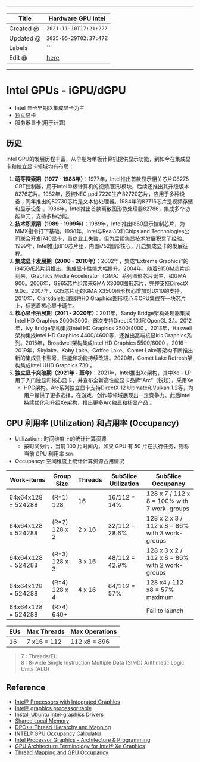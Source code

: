 -----

| Title     | Hardware GPU Intel                                 |
| --------- | -------------------------------------------------- |
| Created @ | `2021-11-10T17:21:22Z`                             |
| Updated @ | `2025-05-29T02:37:47Z`                             |
| Labels    | \`\`                                               |
| Edit @    | [here](https://github.com/junxnone/xwiki/issues/5) |

-----

# Intel GPUs - iGPU/dGPU

  - Intel 显卡早期以集成显卡为主
  - 独立显卡
  - 服务器显卡(用于计算)

## 历史

Intel GPU的发展历程丰富，从早期为单板计算机提供显示功能，到如今在集成显卡和独立显卡领域均有布局：

1.  **萌芽探索期（1977 - 1988年）**：1977年，Intel推出首款显示相关芯片C8275
    CRT控制器，用于Intel单板计算机的视频/图形模块，后续还推出其升级版本8276芯片。1982年，授权NEC
    μpd
    7220生产82720芯片，应用于多种设备；同年推出的82730芯片是文本协处理器。1984年的82716芯片是视频存储和显示设备
    。1986年，Intel推出首款离散图形协处理器82786，集成多个功能单元，支持多种功能。
2.  **技术积累期（1989 -
    1999年）**：1989年，Intel推出i860显示控制芯片，为MMX指令打下基础。1998年，Intel与Real3D和Chips
    and
    Technologies公司联合开发i740显卡，虽商业上失败，但为后续集显技术发展积累了经验。1999年，Intel推出i810芯片组，内置i752图形核心，开启集成显卡的发展征程。
3.  **集成显卡发展期（2000 - 2010年）**：2002年，集成“Extreme
    Graphics”的i845G/E芯片组推出，集成显卡性能大幅提升。2004年，随着915GM芯片组到来，Graphics
    Media Accelerator（GMA）系列图形芯片诞生，如GMA 900。2006年，G965芯片组带来GMA
    X3000图形芯片，完整支持DirectX 9.0c。2007年，G35芯片组的GMA
    X3500图形核心增加对DX10的支持。2010年，Clarkdale处理器将HD
    Graphics图形核心与CPU集成在一块芯片上，标志着核心显卡诞生。
4.  **核心显卡拓展期（2011 - 2020年）**：2011年，Sandy Bridge架构处理器集成Intel HD Graphics
    2000/3000，首次支持DirectX 10.1和OpenGL 3.1。2012年，Ivy Bridge架构集成Intel HD
    Graphics 2500/4000 。2013年，Haswell架构集成Intel HD Graphics
    4400/4600等，还推出高端核显Iris Graphics系列。2015年，Broadwell架构集成Intel
    HD Graphics 5500/6000 。2016 - 2019年，Skylake、Kaby Lake、Coffee
    Lake、Comet Lake等架构不断推出新的集成显卡型号，性能和功能持续改进。2020年，Comet Lake
    Refresh架构集成Intel UHD Graphics 730 。
5.  **独立显卡突破期（2021年 - 至今）**：2021年，Intel推出Xe架构，其中Xe -
    LP用于入门独显和核心显卡，并宣布全新高性能显卡品牌“Arc”（锐炫），采用Xe
    - HPG架构。Arc系列独立显卡支持DirectX 12 Ultimate和Vulkan
    1.2等，为用户提供了更多选择，在游戏、创作等领域展现出一定竞争力。此后Intel持续优化和升级Xe架构，推出更多Arc独显和核显产品
    。

## GPU 利用率 (Utilization) 和占用率 (Occupancy)

  - Utilization : 时间维度上的统计计算资源
      - 按时间分片，当前 100 片时间内，如果 GPU 有 50 片在执行任务，则称当前 GPU 利用率 `50%`
  - Occupancy: 空间维度上统计计算资源占用情况

| Work-items         | Group Size    | Threads | SubSlice Utilization | SubSlice Occupancy                             |
| ------------------ | ------------- | ------- | -------------------- | ---------------------------------------------- |
| 64x64x128 = 524288 | (R=1) 128     | 16      | 16/112 = 14%         | 128 x 7 / 112 x 8 = 100% with 7 work-groups    |
| 64x64x128 = 524288 | (R=2) 128 x 2 | 2 x 16  | 32/112 = 28.6%       | 128 x 2 x 3 / 112 x 8 = 86% with 3 work-groups |
| 64x64x128 = 524288 | (R=3) 128 x 3 | 3 x 16  | 48/112 = 42.9%       | 128 x 3 x 2 / 112 x 8 = 86% with 2 work-groups |
| 64x64x128 = 524288 | (R=4) 128 x 4 | 4 x 16  | 64/112 = 57%         | 128 x4 / 112 x8 = 57% maximum                  |
| 64x64x128 = 524288 | (R\>4) 640+   |         |                      | Fail to launch                                 |

| EUs | Max Threads | Max Operations |
| --- | ----------- | -------------- |
| 16  | 7 x16 = 112 | 112 x8 = 896   |

> 7 : Threads/EU  
> 8 : 8-wide Single Instruction Multiple Data (SIMD) Arithmetic Logic
> Units (ALU)

## Reference

  - [Intel® Processors with Integrated
    Graphics](https://www.intel.com/content/www/us/en/develop/documentation/oneapi-gpu-optimization-guide/top/gen-arch.html)
  - [Intel® graphics processor
    table](https://dgpu-docs.intel.com/devices/hardware-table.html)
  - [Install Ubuntu intel-graphics
    Drivers](https://dgpu-docs.intel.com/index.html)
  - [Shared Local
    Memory](https://www.intel.com/content/www/us/en/develop/documentation/oneapi-gpu-optimization-guide/top/kernels/slm.html)
  - [DPC++ Thread Hierarchy and
    Mapping](https://www.intel.com/content/www/us/en/develop/documentation/oneapi-gpu-optimization-guide/top/thread-mapping.html)
  - [INTEL® GPU Occupancy
    Calculator](https://oneapi-src.github.io/oneAPI-samples/Tools/GPU-Occupancy-Calculator/index.html)
  - [Intel Processor Graphics - Architecture &
    Programming](https://www.intel.com/content/dam/develop/external/us/en/documents/intel-graphics-architecture-isa-and-microarchitecture-698638.pdf)
  - [GPU Architecture Terminology for Intel® Xe
    Graphics](https://www.intel.com/content/www/us/en/developer/articles/technical/gpu-terminology-for-intel-xe.html)
  - [Thread Mapping and GPU
    Occupancy](https://www.intel.com/content/www/us/en/docs/oneapi/optimization-guide-gpu/2023-1/thread-mapping-and-gpu-occupancy.html)

